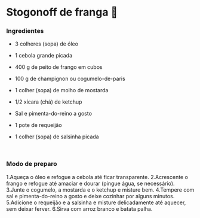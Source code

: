 # Stogonoff de franga :chicken:

### Ingredientes

- 3 colheres (sopa) de óleo

- 1 cebola grande picada

- 400 g de peito de frango em cubos

- 100 g de champignon ou cogumelo-de-paris

- 1 colher (sopa) de molho de mostarda

- 1/2 xícara (chá) de ketchup

- Sal e pimenta-do-reino a gosto

- 1 pote de requeijão

- 1 colher (sopa) de salsinha picada

  ​

### Modo de preparo

1.Aqueça o óleo e refogue a cebola até ficar transparente.
2.Acrescente o frango e refogue até amaciar e dourar (pingue água, se necessário).
3.Junte o cogumelo, a mostarda e o ketchup e misture bem.
4.Tempere com sal e pimenta-do-reino a gosto e deixe cozinhar por alguns minutos.
5.Adicione o requeijão e a salsinha e misture delicadamente até aquecer, sem deixar ferver.
6.Sirva com arroz branco e batata palha.

